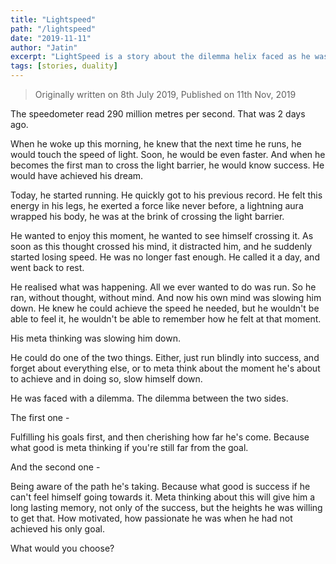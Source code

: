 ```yaml
---
title: "Lightspeed"
path: "/lightspeed"
date: "2019-11-11"
author: "Jatin"
excerpt: "LightSpeed is a story about the dilemma helix faced as he was about to run faster than light."
tags: [stories, duality]
---
```


> Originally written on 8th July 2019, Published on 11th Nov, 2019

The speedometer read 290 million metres per second.
That was 2 days ago.

When he woke up this morning, he knew that the next time he runs, he would touch the speed of light. Soon, he would be even faster. And when he becomes the first man to cross the light barrier, he would know success. He would have achieved his dream.

Today, he started running. He quickly got to his previous record. He felt this energy in his legs, he exerted a force like never before, a lightning aura wrapped his body, he was at the brink of crossing the light barrier.

He wanted to enjoy this moment, he wanted to see himself crossing it. As soon as this thought crossed his mind, it distracted him, and he suddenly started losing speed. He was no longer fast enough. He called it a day, and went back to rest.

He realised what was happening. All we ever wanted to do was run. So he ran, without thought, without mind. And now his own mind was slowing him down. He knew he could achieve the speed he needed, but he wouldn't be able to feel it, he wouldn't be able to remember how he felt at that moment.

His meta thinking was slowing him down.

He could do one of the two things.
Either, just run blindly into success, and forget about everything else,
or to meta think about the moment he's about to achieve and in doing so, slow himself down.

He was faced with a dilemma. The dilemma between the two sides.

The first one -

Fulfilling his goals first, and then cherishing how far he's come. Because what good is meta thinking if you're still far from the goal.

And the second one -

Being aware of the path he's taking. Because what good is success if he can't feel himself going towards it. Meta thinking about this will give him a long lasting memory, not only of the success, but the heights he was willing to get that. How motivated, how passionate he was when he had not achieved his only goal.

What would you choose?
